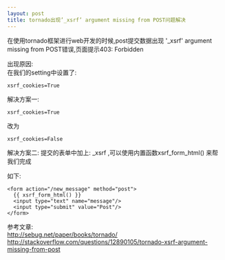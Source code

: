 ```yaml
---
layout: post
title: tornado出现’_xsrf’ argument missing from POST问题解决
---
```


在使用tornado框架进行web开发的时候,post提交数据出现
'_xsrf' argument missing from POST错误,页面提示403: Forbidden

出现原因:<br>
在我们的setting中设置了:<br>

    xsrf_cookies=True

解决方案一:

    xsrf_cookies=True

改为

    xsrf_cookies=False

解决方案二:
提交的表单中加上: \_xsrf ,可以使用内置函数xsrf_form_html() 来帮我们完成

如下:

    <form action="/new_message" method="post">
      {{ xsrf_form_html() }}
      <input type="text" name="message"/>
      <input type="submit" value="Post"/>
    </form>

参考文章:<br>
<http://sebug.net/paper/books/tornado/><br>
<http://stackoverflow.com/questions/12890105/tornado-xsrf-argument-missing-from-post>
